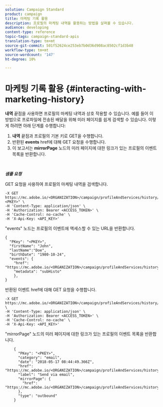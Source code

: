 ```yaml
---
solution: Campaign Standard
product: campaign
title: 마케팅 기록 활용
description: 프로필의 마케팅 내역을 활용하는 방법을 살펴볼 수 있습니다.
audience: developing
content-type: reference
topic-tags: campaign-standard-apis
translation-type: tm+mt
source-git-commit: 501f52624ce253eb7b0d36d908ac8502cf1d3b48
workflow-type: tm+mt
source-wordcount: '147'
ht-degree: 10%

---
```



# 마케팅 기록 활용 {#interacting-with-marketing-history}

**내역** 끝점을 사용하면 프로필의 마케팅 내역과 상호 작용할 수 있습니다.
예를 들어 이 방법으로 프로파일에 전송된 배달을 위해 미러 페이지를 쉽게 검색할 수 있습니다. 이렇게 하려면 아래 단계를 수행합니다:

1. **내역** 끝점과 프로필의 기본 키로 GET을 수행합니다.
1. 반환된 **events** href에 대해 GET 요청을 수행합니다.
1. 이 보고서는 **mirrorPage** 노드의 미러 페이지에 대한 링크가 있는 프로필의 이벤트 목록을 반환합니다.

<br/>

***샘플 요청***

GET 요청을 사용하여 프로필의 마케팅 내역을 검색합니다.

```
-X GET https://mc.adobe.io/<ORGANIZATION>/campaign/profileAndServices/history/"<PKEY>" \
-H 'Content-Type: application/json' \
-H 'Authorization: Bearer <ACCESS_TOKEN>' \
-H 'Cache-Control: no-cache' \
-H 'X-Api-Key: <API_KEY>'
```

&quot;events&quot; 노드는 프로필의 이벤트에 액세스할 수 있는 URL을 반환합니다.

```
{
  "PKey": "<PKEY>",
  "firstName": "John",
  "lastName":"Doe",
  "birthDate": "1980-10-24",
  "events": {
    "href": "https://mc.adobe.io/<ORGANIZATION>/campaign/profileAndServices/history/<PKEY>/events/",
    "metadata": "subHisto"
    },
}
```

반환된 이벤트 href에 대해 GET 요청을 수행합니다.

```
-X GET https://mc.adobe.io/<ORGANIZATION>/campaign/profileAndServices/history/<PKEY>/events \
-H 'Content-Type: application/json' \
-H 'Authorization: Bearer <ACCESS_TOKEN>' \
-H 'Cache-Control: no-cache' \
-H 'X-Api-Key: <API_KEY>'
```

&quot;mirrorPage&quot; 노드의 미러 페이지에 대한 링크가 있는 프로필의 이벤트 목록을 반환합니다.

```
    {
      "PKey": "<PKEY>",
      "category": "email",
      "date": "2018-05-17 08:44:49.366Z",
      "href": "https://mc.adobe.io/<ORGANIZATION>/campaign/profileAndServices/history/<PKEY>/events/<PKEY>",
      "label": "Send via email",
      "mirrorPage": {
        "href": "https://mc.adobe.io/<ORGANIZATION>/campaign/profileAndServices/history/<PKEY>/events/<PKEY>/mirrorPage/"
      },
      "type": "outbound"
    }
```
